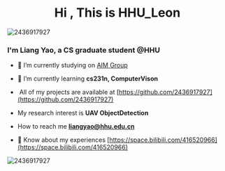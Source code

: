 <h1 align="center">Hi , This is HHU_Leon</h1>

<p align="left"> <img src="https://komarev.com/ghpvc/?username=2436917927&label=Profile%20views&color=0e75b6&style=flat" alt="2436917927" /> </p>


<h3 align="left">I'm Liang Yao, a CS graduate student @HHU</h3>

- 🔭 I’m currently studying on [AIM Group](https://multimodality.group/)

- 🌱 I’m currently learning **cs231n, ComputerVison**

- ‍ All of my projects are available at [https://github.com/2436917927](https://github.com/2436917927)

-  My research interest is **UAV ObjectDetection**

-  How to reach me **liangyao@hhu.edu.cn**

- 📄 Know about my experiences [https://space.bilibili.com/416520966](https://space.bilibili.com/416520966)


<p><img align="center" src="https://github-readme-stats.vercel.app/api?username=2436917927&show_icons=true&locale=en" alt="2436917927" /></p>
